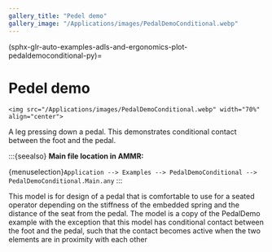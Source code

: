 ```yaml
---
gallery_title: "Pedel demo"
gallery_image: "/Applications/images/PedalDemoConditional.webp"
---
```


(sphx-glr-auto-examples-adls-and-ergonomics-plot-pedaldemoconditional-py)=

# Pedel demo

````{sidebar} **Example**
<img src="/Applications/images/PedalDemoConditional.webp" width="70%" align="center">

````

A leg pressing down a pedal. This
demonstrates conditional contact between the foot and the
pedal.


:::{seealso}
**Main file location in AMMR:**

{menuselection}`Application --> Examples --> PedalDemoConditional -->
PedalDemoConditional.Main.any`
:::

This model is for design of a pedal that is comfortable to use
for a seated operator depending on the stiffness of the embedded
spring and the distance of the seat from the pedal. The model is
a copy of the PedalDemo example with the exception that this model
has conditional contact between the foot and the pedal, such that
the contact becomes active when the two elements are in proximity
with each other


